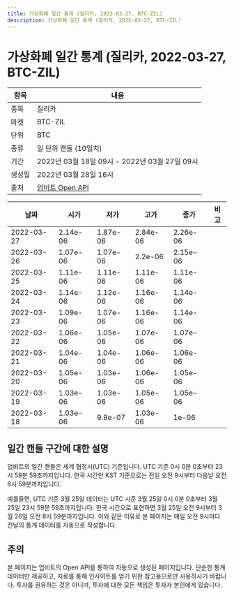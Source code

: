 ```yaml
---
title: 가상화폐 일간 통계 (질리카, 2022-03-27, BTC-ZIL)
description: 가상화폐 일간 통계 (질리카, 2022-03-27, BTC-ZIL)
---
```



가상화폐 일간 통계 (질리카, 2022-03-27, BTC-ZIL)
===

|항목|내용|
|--|--|
|종목|질리카|
|마켓|BTC-ZIL|
|단위|BTC|
|종류|일 단위 캔들 (10일치)|
|기간|2022년 03월 18일 09시 - 2022년 03월 27일 09시|
|생성일|2022년 03월 28일 16시|
|출처|[업비트 Open API](https://docs.upbit.com)|


|날짜|시가|저가|고가|종가|비고|
|--|--|--|--|--|--|
|2022-03-27|2.14e-06|1.87e-06|2.84e-06|2.26e-06|    |
|2022-03-26|1.07e-06|1.07e-06|2.2e-06|2.15e-06|    |
|2022-03-25|1.11e-06|1.11e-06|1.11e-06|1.11e-06|    |
|2022-03-24|1.14e-06|1.12e-06|1.16e-06|1.14e-06|    |
|2022-03-23|1.09e-06|1.07e-06|1.16e-06|1.14e-06|    |
|2022-03-22|1.06e-06|1.05e-06|1.07e-06|1.07e-06|    |
|2022-03-21|1.04e-06|1.04e-06|1.06e-06|1.06e-06|    |
|2022-03-20|1.05e-06|1.03e-06|1.06e-06|1.05e-06|    |
|2022-03-19|1.03e-06|1.03e-06|1.05e-06|1.05e-06|    |
|2022-03-18|1.03e-06|9.9e-07|1.03e-06|1e-06|    |


일간 캔들 구간에 대한 설명
---


업비트의 일간 캔들은 세계 협정시(UTC) 기준입니다. 
UTC 기준 0시 0분 0초부터 23시 59분 59초까지입니다. 
한국 시간인 KST 기준으로는 전일 오전 9시부터 다음날 오전 8시 59분까지입니다. 


예를들면, UTC 기준 3월 25일 데이터는 UTC 시준 3월 25일 0시 0분 0초부터 3월 25일 23시 59분 59초까지입니다. 
한국 시간으로 표현하면 3월 25일 오전 9시부터 3월 26일 오전 8시 59분까지입니다. 
이와 같은 이유로 본 페이지는 매일 오전 9시마다 전날의 통계 데이터를 자동으로 작성합니다. 


주의
---


본 페이지는 업비트의 Open API를 통하여 자동으로 생성된 페이지입니다. 
단순한 통계 데이터만 제공하고, 자료를 통해 인사이트를 얻기 위한 참고용으로만 사용하시기 바랍니다. 
투자를 권유하는 것은 아니며, 투자에 대한 모든 책임은 투자자 본인에게 있습니다. 
